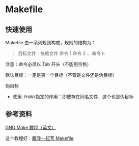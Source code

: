 # Makefile


## 快速使用
Makefile 由一系列规则构成，规则的结构为：
> 目标文件：依赖文件
> 	命令 1
> 	命令 2
> 	...
> 	命令 n

注意：命令必须以 Tab 开头（不能用空格）

默认目标：一定是第一个目标（不管是文件还是伪目标）

伪目标
* 使用`.PHONY`指定的作用：即使存在同名文件，这个也是伪目标

## 参考资料

[GNU Make 教程（英文）](https://www.gnu.org/software/make/manual/make.html)

这个教程好：[跟我一起写 Makefile](https://seisman.github.io/how-to-write-makefile/introduction.html)
